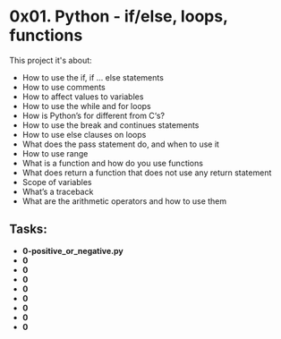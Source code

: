 # 0x01. Python - if/else, loops, functions

This project it's about:

- How to use the if, if ... else statements
- How to use comments
- How to affect values to variables
- How to use the while and for loops
- How is Python’s for different from C‘s?
- How to use the break and continues statements
- How to use else clauses on loops
- What does the pass statement do, and when to use it
- How to use range
- What is a function and how do you use functions
- What does return a function that does not use any return statement
- Scope of variables
- What’s a traceback
- What are the arithmetic operators and how to use them

## Tasks:

 - **0-positive_or_negative.py**
 - **0**
 - **0**
 - **0**
 - **0**
 - **0**
 - **0**
 - **0**
 - **0**


